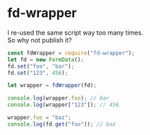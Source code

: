 # fd-wrapper

I re-used the same script way too many times.  
So why not publish it?

```js
const fdWrapper = require("fd-wrapper");
let fd = new FormData();
fd.set("foo", "bar");
fd.set("123", 456);

let wrapper = fdWrapper(fd);

console.log(wrapper.foo); // bar
console.log(wrapper["123"]); // 456

wrapper.foo = "baz";
console.log(fd.get("foo")); // baz
```

